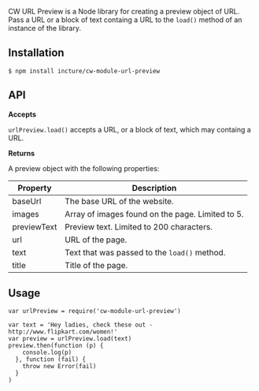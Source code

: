 CW URL Preview is a Node library for creating a preview object of URL. Pass a URL or a block of text containg a URL to the `load()` method of an instance of the library.

## Installation

```
$ npm install incture/cw-module-url-preview
```

## API

**Accepts**

`urlPreview.load()` accepts a URL, or a block of text, which may containg a URL.

**Returns**

A preview object with the following properties:

| Property       | Description |
|---------------|---------------
| baseUrl       | The base URL of the website.
| images        | Array of images found on the page. Limited to 5.
| previewText   | Preview text. Limited to 200 characters.
| url           | URL of the page.
| text          | Text that was passed to the `load()` method.
| title         | Title of the page.


## Usage

```
var urlPreview = require('cw-module-url-preview')

var text = 'Hey ladies, check these out - http://www.flipkart.com/women!'
var preview = urlPreview.load(text)
preview.then(function (p) {
    console.log(p)
  }, function (fail) {
    throw new Error(fail)
  }
)
```
